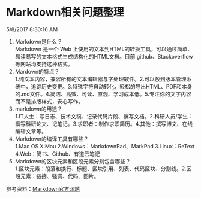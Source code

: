 # Markdown相关问题整理  
5/8/2017 8:30:16 AM 
1. Markdown是什么？  
Markdown 是一个 Web 上使用的文本到HTML的转换工具，可以通过简单、易读易写的文本格式生成结构化的HTML文档。目前 github、Stackoverflow 等网站均支持这种格式。  
2. Mardown的特点？  
1.纯文本内容，兼容所有的文本编辑器与字处理软件。2.可以放到版本管理系统中，追踪历史变更。3.特殊字符自动转化，轻松的导出HTML、PDF和本身的.md文件。4.简洁、高效、可读、直观、学习成本低。5.专注你的文字内容而不是排版样式，安心写作。  
3. markdown的用途？  
1.IT人士：写日志、技术文稿、记录代码片段、撰写文档。2.科研人员/学生：撰写科研论文、记笔记。3.求职者：制作求职简历。4.其他：撰写博文、在线编辑文章等。
4. Markdown的编译工具有哪些？  
1.Mac OS X:Mou 2.Windows：MarkdownPad、MarkPad 3.Linux：ReText 4.Web：简书、Github、有道云笔记
5. Markdown的区块元素和区段元素分别包含哪些？  
1.区块元素：段落和换行、标题、区块引用、列表、代码区块、分割线。2.区段元素：链接、强调、代码、图片。  

参考资料：[Markdown官方网站](http://www.markdown.cn/#overview)
